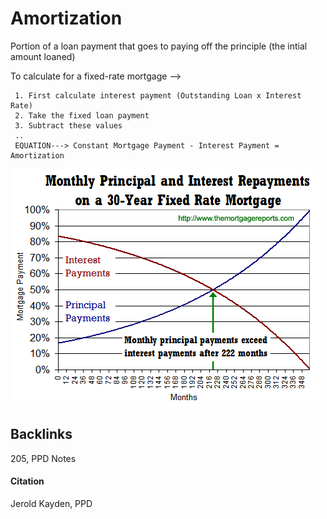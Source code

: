 # Amortization

Portion of a loan payment that goes to paying off the principle (the intial amount loaned) 

To calculate for a fixed-rate mortgage -->  

     1. First calculate interest payment (Outstanding Loan x Interest Rate)
     2. Take the fixed loan payment
     3. Subtract these values
     ..
     EQUATION---> Constant Mortgage Payment - Interest Payment = Amortization


![amortization and interest rate](https://github.com/SageGrey/exp-exp-exp/blob/main/ooooo_mixedMedia/i4_amortization_schedule_30year_fixed.gif)

## Backlinks
205, PPD Notes

#### Citation
Jerold Kayden, PPD
